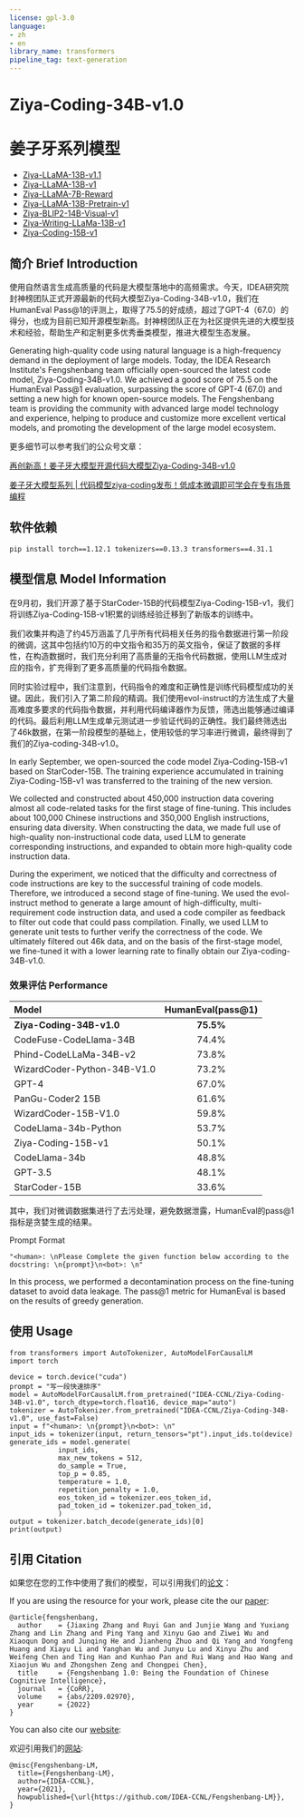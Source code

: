 ```yaml
---
license: gpl-3.0
language:
- zh
- en
library_name: transformers
pipeline_tag: text-generation
---
```


# Ziya-Coding-34B-v1.0


# 姜子牙系列模型

- [Ziya-LLaMA-13B-v1.1](https://huggingface.co/IDEA-CCNL/Ziya-LLaMA-13B-v1.1)
- [Ziya-LLaMA-13B-v1](https://huggingface.co/IDEA-CCNL/Ziya-LLaMA-13B-v1)
- [Ziya-LLaMA-7B-Reward](https://huggingface.co/IDEA-CCNL/Ziya-LLaMA-7B-Reward)
- [Ziya-LLaMA-13B-Pretrain-v1](https://huggingface.co/IDEA-CCNL/Ziya-LLaMA-13B-Pretrain-v1)
- [Ziya-BLIP2-14B-Visual-v1](https://huggingface.co/IDEA-CCNL/Ziya-BLIP2-14B-Visual-v1)
- [Ziya-Writing-LLaMa-13B-v1](https://huggingface.co/IDEA-CCNL/Ziya-Writing-LLaMa-13B-v1)
- [Ziya-Coding-15B-v1](https://huggingface.co/IDEA-CCNL/Ziya-Coding-15B-v1)

## 简介 Brief Introduction

使用自然语言生成高质量的代码是大模型落地中的高频需求。今天，IDEA研究院封神榜团队正式开源最新的代码大模型Ziya-Coding-34B-v1.0，我们在HumanEval Pass@1的评测上，取得了75.5的好成绩，超过了GPT-4（67.0）的得分，也成为目前已知开源模型新高。封神榜团队正在为社区提供先进的大模型技术和经验，帮助生产和定制更多优秀垂类模型，推进大模型生态发展。


Generating high-quality code using natural language is a high-frequency demand in the deployment of large models. Today, the IDEA Research Institute's Fengshenbang team officially open-sourced the latest code model, Ziya-Coding-34B-v1.0. We achieved a good score of 75.5 on the HumanEval Pass@1 evaluation, surpassing the score of GPT-4 (67.0) and setting a new high for known open-source models. The Fengshenbang team is providing the community with advanced large model technology and experience, helping to produce and customize more excellent vertical models, and promoting the development of the large model ecosystem.


更多细节可以参考我们的公众号文章：

[再创新高！姜子牙大模型开源代码大模型Ziya-Coding-34B-v1.0](https://mp.weixin.qq.com/s/Op4Wkiu2J9jwFr_Zj0YSZg)

[姜子牙大模型系列 | 代码模型ziya-coding发布！低成本微调即可学会在专有场景编程](https://mp.weixin.qq.com/s/tWaRF1wL3HM87ZDEawd2UA)

## 软件依赖
```
pip install torch==1.12.1 tokenizers==0.13.3 transformers==4.31.1
```

## 模型信息 Model Information

在9月初，我们开源了基于StarCoder-15B的代码模型Ziya-Coding-15B-v1，我们将训练Ziya-Coding-15B-v1积累的训练经验迁移到了新版本的训练中。

我们收集并构造了约45万涵盖了几乎所有代码相关任务的指令数据进行第一阶段的微调，这其中包括约10万的中文指令和35万的英文指令，保证了数据的多样性，在构造数据时，我们充分利用了高质量的无指令代码数据，使用LLM生成对应的指令，扩充得到了更多高质量的代码指令数据。

同时实验过程中，我们注意到，代码指令的难度和正确性是训练代码模型成功的关键。因此，我们引入了第二阶段的精调。我们使用evol-instruct的方法生成了大量高难度多要求的代码指令数据，并利用代码编译器作为反馈，筛选出能够通过编译的代码。最后利用LLM生成单元测试进一步验证代码的正确性。我们最终筛选出了46k数据，在第一阶段模型的基础上，使用较低的学习率进行微调，最终得到了我们的Ziya-coding-34B-v1.0。



In early September, we open-sourced the code model Ziya-Coding-15B-v1 based on StarCoder-15B. The training experience accumulated in training Ziya-Coding-15B-v1 was transferred to the training of the new version.


We collected and constructed about 450,000 instruction data covering almost all code-related tasks for the first stage of fine-tuning. This includes about 100,000 Chinese instructions and 350,000 English instructions, ensuring data diversity. When constructing the data, we made full use of high-quality non-instructional code data, used LLM to generate corresponding instructions, and expanded to obtain more high-quality code instruction data.

During the experiment, we noticed that the difficulty and correctness of code instructions are key to the successful training of code models. Therefore, we introduced a second stage of fine-tuning. We used the evol-instruct method to generate a large amount of high-difficulty, multi-requirement code instruction data, and used a code compiler as feedback to filter out code that could pass compilation. Finally, we used LLM to generate unit tests to further verify the correctness of the code. We ultimately filtered out 46k data, and on the basis of the first-stage model, we fine-tuned it with a lower learning rate to finally obtain our Ziya-coding-34B-v1.0.

### 效果评估 Performance

| Model                       | HumanEval(pass@1) | 
|:----------------------------|:-----------------:|
| **Ziya-Coding-34B-v1.0**  |     **75.5%**      |
| CodeFuse-CodeLlama-34B  |     74.4%     |
| Phind-CodeLLaMa-34B-v2 |       73.8%       | 
| WizardCoder-Python-34B-V1.0 |       73.2%       |
| GPT-4            |       67.0%       |
| PanGu-Coder2 15B            |       61.6%       |
| WizardCoder-15B-V1.0                   |       59.8%       |
| CodeLlama-34b-Python        |       53.7%       |
| Ziya-Coding-15B-v1                   |       50.1%       | 
| CodeLlama-34b               |       48.8%       |
| GPT-3.5          |       48.1%       |
| StarCoder-15B               |       33.6%       |


其中，我们对微调数据集进行了去污处理，避免数据泄露，HumanEval的pass@1指标是贪婪生成的结果。

Prompt Format
```python3
"<human>: \nPlease Complete the given function below according to the docstring: \n{prompt}\n<bot>: \n"
```
In this process, we performed a decontamination process on the fine-tuning dataset to avoid data leakage. The pass@1 metric for HumanEval is based on the results of greedy generation.

## <span id="jump"> 使用 Usage </span>
```python3
from transformers import AutoTokenizer, AutoModelForCausalLM
import torch

device = torch.device("cuda")
prompt = "写一段快速排序"
model = AutoModelForCausalLM.from_pretrained("IDEA-CCNL/Ziya-Coding-34B-v1.0", torch_dtype=torch.float16, device_map="auto")
tokenizer = AutoTokenizer.from_pretrained("IDEA-CCNL/Ziya-Coding-34B-v1.0", use_fast=False)
input = f"<human>: \n{prompt}\n<bot>: \n"
input_ids = tokenizer(input, return_tensors="pt").input_ids.to(device)
generate_ids = model.generate(
            input_ids,
            max_new_tokens = 512, 
            do_sample = True, 
            top_p = 0.85, 
            temperature = 1.0,
            repetition_penalty = 1.0,
            eos_token_id = tokenizer.eos_token_id,
            pad_token_id = tokenizer.pad_token_id,
            )
output = tokenizer.batch_decode(generate_ids)[0]
print(output)
```

## 引用 Citation

如果您在您的工作中使用了我们的模型，可以引用我们的[论文](https://arxiv.org/abs/2210.08590)：

If you are using the resource for your work, please cite the our [paper](https://arxiv.org/abs/2210.08590):

```text
@article{fengshenbang,
  author    = {Jiaxing Zhang and Ruyi Gan and Junjie Wang and Yuxiang Zhang and Lin Zhang and Ping Yang and Xinyu Gao and Ziwei Wu and Xiaoqun Dong and Junqing He and Jianheng Zhuo and Qi Yang and Yongfeng Huang and Xiayu Li and Yanghan Wu and Junyu Lu and Xinyu Zhu and Weifeng Chen and Ting Han and Kunhao Pan and Rui Wang and Hao Wang and Xiaojun Wu and Zhongshen Zeng and Chongpei Chen},
  title     = {Fengshenbang 1.0: Being the Foundation of Chinese Cognitive Intelligence},
  journal   = {CoRR},
  volume    = {abs/2209.02970},
  year      = {2022}
}
```

You can also cite our [website](https://github.com/IDEA-CCNL/Fengshenbang-LM/):

欢迎引用我们的[网站](https://github.com/IDEA-CCNL/Fengshenbang-LM/):
```text
@misc{Fengshenbang-LM,
  title={Fengshenbang-LM},
  author={IDEA-CCNL},
  year={2021},
  howpublished={\url{https://github.com/IDEA-CCNL/Fengshenbang-LM}},
}
```